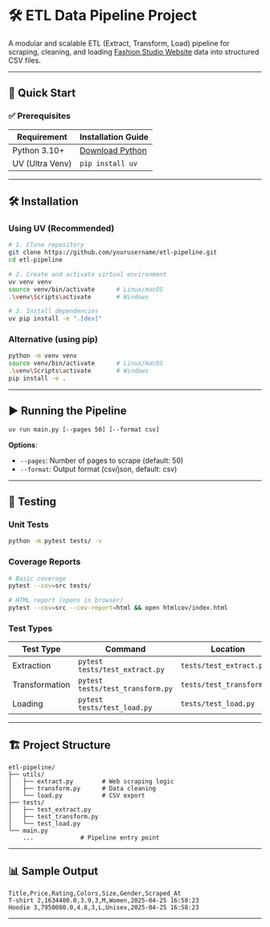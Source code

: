 # 🛠️ ETL Data Pipeline Project

A modular and scalable ETL (Extract, Transform, Load) pipeline for scraping, cleaning, and loading [Fashion Studio Website](https://fashion-studio.dicoding.dev/) data into structured CSV files.

---

## 🚀 Quick Start

### ✅ Prerequisites

| Requirement       | Installation Guide                     |
|-------------------|----------------------------------------|
| Python 3.10+      | [Download Python](https://www.python.org/downloads/) |
| UV (Ultra Venv)   | `pip install uv`                       |

---

## 🛠️ Installation

### Using UV (Recommended)

```bash
# 1. Clone repository
git clone https://github.com/yourusername/etl-pipeline.git
cd etl-pipeline

# 2. Create and activate virtual environment
uv venv venv
source venv/bin/activate      # Linux/macOS
.\venv\Scripts\activate       # Windows

# 3. Install dependencies
uv pip install -e ".[dev]"
```

### Alternative (using pip)

```bash
python -m venv venv
source venv/bin/activate      # Linux/macOS
.\venv\Scripts\activate       # Windows
pip install -e .
```

---

## ▶️ Running the Pipeline

```bash
uv run main.py [--pages 50] [--format csv]
```

**Options**:
- `--pages`: Number of pages to scrape (default: 50)
- `--format`: Output format (csv/json, default: csv)

---

## 🧪 Testing

### Unit Tests
```bash
python -m pytest tests/ -v
```

### Coverage Reports
```bash
# Basic coverage
pytest --cov=src tests/

# HTML report (opens in browser)
pytest --cov=src --cov-report=html && open htmlcov/index.html
```

### Test Types
| Test Type       | Command                      | Location           |
|-----------------|------------------------------|--------------------|
| Extraction      | `pytest tests/test_extract.py` | `tests/test_extract.py` |
| Transformation  | `pytest tests/test_transform.py` | `tests/test_transform.py` |
| Loading         | `pytest tests/test_load.py`  | `tests/test_load.py` |

---

## 🏗️ Project Structure

```
etl-pipeline/
├── utils/
│   ├── extract.py        # Web scraping logic
│   ├── transform.py      # Data cleaning
│   └── load.py           # CSV export
├── tests/
│   ├── test_extract.py
│   ├── test_transform.py
│   └── test_load.py
└── main.py  
    ...             # Pipeline entry point
```

---

## 📊 Sample Output

```csv
Title,Price,Rating,Colors,Size,Gender,Scraped_At
T-shirt 2,1634400.0,3.9,3,M,Women,2025-04-25 16:58:23
Hoodie 3,7950080.0,4.8,3,L,Unisex,2025-04-25 16:58:23
```
---